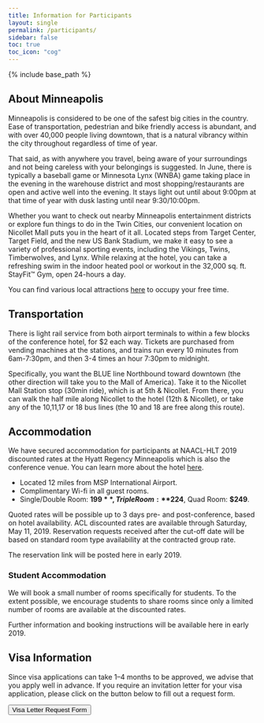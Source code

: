 ```yaml
---
title: Information for Participants
layout: single
permalink: /participants/
sidebar: false
toc: true
toc_icon: "cog"
---
```

{% include base_path %}

## About Minneapolis

Minneapolis is considered to be one of the safest big cities in the country. Ease of transportation, pedestrian and bike friendly access is abundant, and with over 40,000 people living downtown, that is a natural vibrancy within the city throughout regardless of time of year. 
 
That said, as with anywhere you travel, being aware of your surroundings and not being careless with your belongings is suggested. In June, there is typically a baseball game or Minnesota Lynx (WNBA) game taking place in the evening in the warehouse district and most shopping/restaurants are open and active well into the evening. It stays light out until about 9:00pm at that time of year with dusk lasting until near 9:30/10:00pm. 

Whether you want to check out nearby Minneapolis entertainment districts or explore fun things to do in the Twin Cities, our convenient location on Nicollet Mall puts you in the heart of it all. Located steps from Target Center, Target Field, and the new US Bank Stadium, we make it easy to see a variety of professional sporting events, including the Vikings, Twins, Timberwolves, and Lynx. While relaxing at the hotel, you can take a refreshing swim in the indoor heated pool or workout in the 32,000 sq. ft. StayFit™ Gym, open 24-hours a day.

You can find various local attractions [here](https://www.hyatt.com/en-US/hotel/minnesota/hyatt-regency-minneapolis/msprm/area-attractions) to occupy your free time.

## Transportation

There is light rail service from both airport terminals to within a few blocks of the conference hotel, for $2 each way.  Tickets are purchased from vending machines at the stations, and trains run every 10 minutes from 6am-7:30pm, and then 3-4 times an hour 7:30pm to midnight.

Specifically, you want the BLUE line Northbound toward downtown (the other direction will take you to the Mall of America).  Take it to the Nicollet Mall Station stop (30min ride), which is at 5th & Nicollet. From there, you can walk the half mile along Nicollet to the hotel (12th & Nicollet), or take any of the 10,11,17 or 18 bus lines (the 10 and 18 are free along this route).

## Accommodation

We have secured accommodation for participants at NAACL-HLT 2019 discounted rates at the Hyatt Regency Minneapolis which is also the conference venue.  You can learn more about the hotel [here](https://www.hyatt.com/en-US/hotel/minnesota/hyatt-regency-minneapolis/msprm).

- Located 12 miles from MSP International Airport.
- Complimentary Wi-fi in all guest rooms.
- Single/Double Room: **$199**, Triple Room: **$224**, Quad Room: **$249**.

Quoted rates will be possible up to 3 days pre- and post-conference, based on hotel availability.  ACL discounted rates are available through Saturday, May 11, 2019. Reservation requests received after the cut-off date will be based on standard room type availability at the contracted group rate.

The reservation link will be posted here in early 2019.

### Student Accommodation

We will book a small number of rooms specifically for students. To the extent possible, we encourage students to share rooms since only a limited number of rooms are available at the discounted rates. 

Further information and booking instructions will be available here in early 2019.

## Visa Information

Since visa applications can take 1–4 months to be approved, we advise that you apply well in advance. If you require an invitation letter for your visa application, please click on the button below to fill out a request form. 

<div class="text-center"> 
<a href="https://forms.office.com/Pages/ResponsePage.aspx?id=t-mmC7Ngrk-S835t3Z6bZaQKPumvKxxDqgDQK1a8-MVUOFA4UTZLTFNTWDdDMENQWENDUzY4Q0hWWS4u" target="_blank"><button class="btn btn--large">Visa Letter Request Form</button></a>
</div>